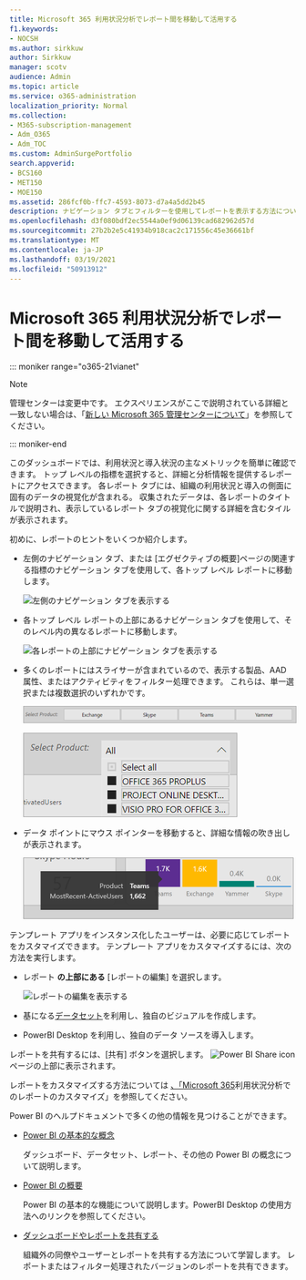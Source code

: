 ```yaml
---
title: Microsoft 365 利用状況分析でレポート間を移動して活用する
f1.keywords:
- NOCSH
ms.author: sirkkuw
author: Sirkkuw
manager: scotv
audience: Admin
ms.topic: article
ms.service: o365-administration
localization_priority: Normal
ms.collection:
- M365-subscription-management
- Adm_O365
- Adm_TOC
ms.custom: AdminSurgePortfolio
search.appverid:
- BCS160
- MET150
- MOE150
ms.assetid: 286fcf0b-ffc7-4593-8073-d7a4a5dd2b45
description: ナビゲーション タブとフィルターを使用してレポートを表示する方法について学習します。
ms.openlocfilehash: d3f080bdf2ec5544a0ef9d06139cad682962d57d
ms.sourcegitcommit: 27b2b2e5c41934b918cac2c171556c45e36661bf
ms.translationtype: MT
ms.contentlocale: ja-JP
ms.lasthandoff: 03/19/2021
ms.locfileid: "50913912"
---
```

# <a name="navigate-and-utilize-the-reports-in-microsoft-365-usage-analytics"></a>Microsoft 365 利用状況分析でレポート間を移動して活用する

::: moniker range="o365-21vianet"

> [!NOTE]
> 管理センターは変更中です。 エクスペリエンスがここで説明されている詳細と一致しない場合は、「[新しい Microsoft 365 管理センターについて](../microsoft-365-admin-center-preview.md?preserve-view=true&view=o365-21vianet)」を参照してください。

::: moniker-end

このダッシュボードでは、利用状況と導入状況の主なメトリックを簡単に確認できます。 トップ レベルの指標を選択すると、詳細と分析情報を提供するレポートにアクセスできます。 各レポート タブには、組織の利用状況と導入の側面に固有のデータの視覚化が含まれる。 収集されたデータは、各レポートのタイトルで説明され、表示しているレポート タブの視覚化に関する詳細を含むタイルが表示されます。

初めに、レポートのヒントをいくつか紹介します。

- 左側のナビゲーション タブ、または [エグゼクティブの概要]ページの関連する指標のナビゲーション タブを使用して、各トップ レベル レポートに移動します。

    ![左側のナビゲーション タブを表示する](../../media/navigate-usage-analytics1.png)

- 各トップ レベル レポートの上部にあるナビゲーション タブを使用して、そのレベル内の異なるレポートに移動します。

    ![各レポートの上部にナビゲーション タブを表示する](../../media/navigate-usage-analytics2.png)

- 多くのレポートにはスライサーが含まれているので、表示する製品、AAD 属性、またはアクティビティをフィルター処理できます。 これらは、単一選択または複数選択のいずれかです。

    ![スライサーを表示する](../../media/navigate-usage-analytics3.png)

    ![スライサーを表示する](../../media/navigate-usage-analytics4.png)


- データ ポイントにマウス ポインターを移動すると、詳細な情報の吹き出しが表示されます。

    ![ホバーの例を表示する](../../media/navigate-usage-analytics6.png)

テンプレート アプリをインスタンス化したユーザーは、必要に応じてレポートをカスタマイズできます。 テンプレート アプリをカスタマイズするには、次の方法を実行します。

- レポート **の上部にある** [レポートの編集] を選択します。

    ![レポートの編集を表示する](../../media/navigate-usage-analytics7.png)


- 基になる[データセット](usage-analytics-data-model.md)を利用し、独自のビジュアルを作成します。

- PowerBI Desktop を利用し、独自のデータ ソースを導入します。

レポートを共有するには、[共有] ボタンを選択します。 ![Power BI Share icon](../../media/dbb0569d-2013-4f9d-ab9d-d01b09631b92.png) ページの上部に表示されます。

レポートをカスタマイズする方法については [、「Microsoft 365](customize-reports.md)利用状況分析でのレポートのカスタマイズ」を参照してください。

Power BI のヘルプドキュメントで多くの他の情報を見つけることができます。

- [Power BI の基本的な概念](/power-bi/service-basic-concepts)

    ダッシュボード、データセット、レポート、その他の Power BI の概念について説明します。

- [Power BI の概要](/power-bi/service-get-started?wt.mc_id=O365_Reports_PBI_contentpack)

    Power BI の基本的な機能について説明します。PowerBI Desktop の使用方法へのリンクを参照してください。

- [ダッシュボードやレポートを共有する](/power-bi/service-share-dashboards)

    組織外の同僚やユーザーとレポートを共有する方法について学習します。 レポートまたはフィルター処理されたバージョンのレポートを共有できます。